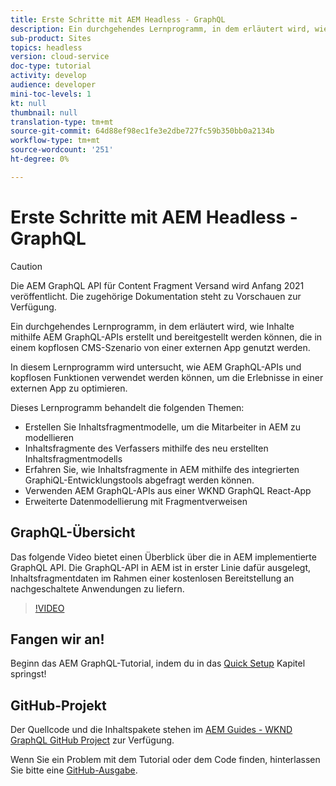 ```yaml
---
title: Erste Schritte mit AEM Headless - GraphQL
description: Ein durchgehendes Lernprogramm, in dem erläutert wird, wie Inhalte mithilfe AEM GraphQL-APIs erstellt und bereitgestellt werden.
sub-product: Sites
topics: headless
version: cloud-service
doc-type: tutorial
activity: develop
audience: developer
mini-toc-levels: 1
kt: null
thumbnail: null
translation-type: tm+mt
source-git-commit: 64d88ef98ec1fe3e2dbe727fc59b350bb0a2134b
workflow-type: tm+mt
source-wordcount: '251'
ht-degree: 0%

---
```



# Erste Schritte mit AEM Headless - GraphQL

>[!CAUTION]
>
> Die AEM GraphQL API für Content Fragment Versand wird Anfang 2021 veröffentlicht.
> Die zugehörige Dokumentation steht zu Vorschauen zur Verfügung.

Ein durchgehendes Lernprogramm, in dem erläutert wird, wie Inhalte mithilfe AEM GraphQL-APIs erstellt und bereitgestellt werden können, die in einem kopflosen CMS-Szenario von einer externen App genutzt werden.

In diesem Lernprogramm wird untersucht, wie AEM GraphQL-APIs und kopflosen Funktionen verwendet werden können, um die Erlebnisse in einer externen App zu optimieren.

Dieses Lernprogramm behandelt die folgenden Themen:

* Erstellen Sie Inhaltsfragmentmodelle, um die Mitarbeiter in AEM zu modellieren
* Inhaltsfragmente des Verfassers mithilfe des neu erstellten Inhaltsfragmentmodells
* Erfahren Sie, wie Inhaltsfragmente in AEM mithilfe des integrierten GraphiQL-Entwicklungstools abgefragt werden können.
* Verwenden AEM GraphQL-APIs aus einer WKND GraphQL React-App
* Erweiterte Datenmodellierung mit Fragmentverweisen

## GraphQL-Übersicht

Das folgende Video bietet einen Überblick über die in AEM implementierte GraphQL API. Die GraphQL-API in AEM ist in erster Linie dafür ausgelegt, Inhaltsfragmentdaten im Rahmen einer kostenlosen Bereitstellung an nachgeschaltete Anwendungen zu liefern.

>[!VIDEO](https://video.tv.adobe.com/v/328618/?quality=12&learn=on)

## Fangen wir an!

Beginn das AEM GraphQL-Tutorial, indem du in das [Quick Setup](./setup.md) Kapitel springst!

## GitHub-Projekt

Der Quellcode und die Inhaltspakete stehen im [AEM Guides - WKND GraphQL GitHub Project](https://github.com/adobe/aem-guides-wknd-graphql) zur Verfügung.

Wenn Sie ein Problem mit dem Tutorial oder dem Code finden, hinterlassen Sie bitte eine [GitHub-Ausgabe](https://github.com/adobe/aem-guides-wknd-graphql/issues).
